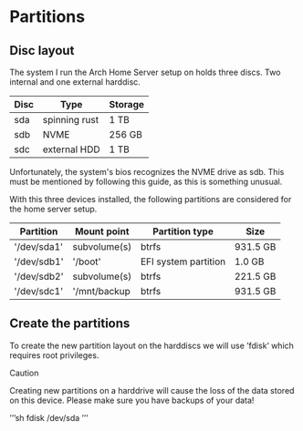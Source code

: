 # Partitions

## Disc layout
The system I run the Arch Home Server setup on
holds three discs. Two internal and one external
harddisc.

| Disc | Type | Storage |
| ---- | ---- | ------- |
| sda | spinning rust | 1 TB |
| sdb | NVME | 256 GB |
| sdc | external HDD | 1 TB |

Unfortunately, the system's bios recognizes the
NVME drive as sdb. This must be mentioned by
following this guide, as this is something
unusual.

With this three devices installed, the following
partitions are considered for the home server 
setup.

| Partition | Mount point | Partition type | Size |
| --------- | ------------ | -------------- | --- |
| '/dev/sda1' | subvolume(s) | btrfs | 931.5 GB |
| '/dev/sdb1' | '/boot' | EFI system partition | 1.0 GB |
| '/dev/sdb2' | subvolume(s) | btrfs | 221.5 GB |
| '/dev/sdc1' | '/mnt/backup | btrfs | 931.5 GB |

## Create the partitions
To create the new partition layout on the harddiscs
we will use ’fdisk‘ which requires root privileges.

> [!CAUTION]
> Creating new partitions on a harddrive will cause the loss of the data stored on this device. Please make sure you have backups of your data!

’’’sh
fdisk /dev/sda
’’’